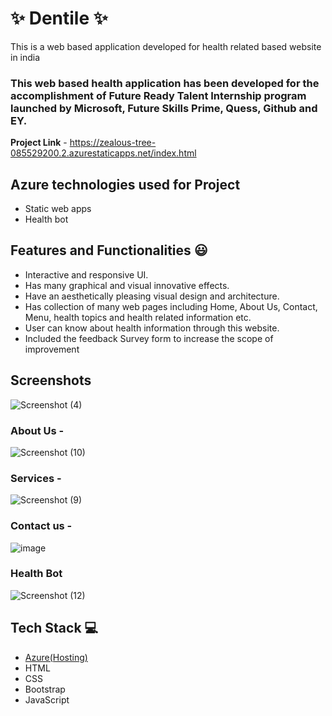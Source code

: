 
# ✨  Dentile ✨

This is a web based application developed for health related based website in india

### This web based health application has been developed for the accomplishment of Future Ready Talent Internship program launched by Microsoft, Future Skills Prime, Quess, Github and EY.


**Project Link** - https://zealous-tree-085529200.2.azurestaticapps.net/index.html

## Azure technologies used for Project

- Static web apps
- Health bot

## Features and Functionalities 😃

- Interactive and responsive UI.
- Has many graphical and visual innovative effects.
- Have an aesthetically pleasing visual design and architecture.
- Has collection of many web pages including Home, About Us, Contact, Menu, health topics and health related information etc.
- User can know about health information through this website.
- Included the feedback Survey form to increase the scope of improvement 

## Screenshots

![Screenshot (4)](https://user-images.githubusercontent.com/96406298/224549966-a6cbfdff-68d3-4218-9ac3-192271bb32e7.png)




   

### About Us -

![Screenshot (10)](https://user-images.githubusercontent.com/96406298/224550090-ed6c8954-6a82-4d32-8d58-34fb38d1e5fa.png)



### Services -
![Screenshot (9)](https://user-images.githubusercontent.com/96406298/224550061-50c77c6b-2c85-4cd2-b9ce-0cfe02c8b2a1.png)



### Contact us -
![image](https://user-images.githubusercontent.com/96406298/224550131-06723ecd-49a6-4429-a1df-350603a833ca.png)



### Health Bot



![Screenshot (12)](https://user-images.githubusercontent.com/96406298/224550180-0e89996a-ac82-4e5d-b7ef-80ebabe443c1.png)




## Tech Stack 💻

- [Azure(Hosting)](https://azure.microsoft.com/en-in/features/azure-portal/)
- HTML
- CSS
- Bootstrap
- JavaScript
